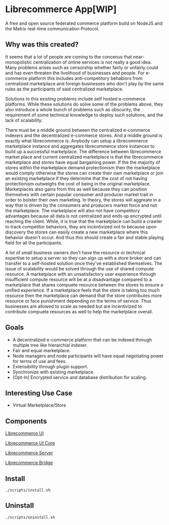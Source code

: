 # Librecommerce App[WIP]

A free and open source federated commerce platform build on NodeJS and the Matrix real-time communication Protocol.

## Why was this created?
It seems that a lot of people are coming to the concenus that near-monopolistic centralization of online services is not really a good idea. Many problems arises such as censorship whether fairly or unfairly could and has even threaten the livelihood of businesses and people. For e-commerce platform this includes anti-competitory behabiors from centralized marketplace and foreign businesses who don't play by the same rules as the participants of said centralized marketplace.

Solutions to this existing problems include self hosted e-commerce platforms. While these solutions do solve some of the problems above, they also introduce a whole bunch of problems such as obscurity, the requirement of some technical knowledge to deploy such solutions, and the lack of scalability.

There must be a middle ground between the centralized e-commerce indexers and the decentralized e-commerce stores. And a middle ground is exactly what librecommerce is. Anybody can setup a librecommerce marketplace instance and aggregates librecommerce store instances to build up a successful marketplace. The difference between librecommerce market place and current centralized marketplace is that the librecommerce marketplace and stores have equal bargaining power. If the the majority of stores within the marketplace demand protectionism then the marketplace would comply otherwise the stores can create their own marketplace or join an existing marketplace if they determine that the cost of not having protectionism outweighs the cost of being in the original marketplace. Marketplaces also gains from this as well because they can position themselves with certain popular consumer and producer market trait in order to bolster their own marketing. In theory, the stores will aggreate in a way that is driven by the consumers and producers market force and not the marketplace. The marketplace will also not have competitory advantages because all data is not centralized and ends up encrypted until reaching the client. While, it is true that the marketplace can build a crawler to track competitor behaviors, they are incentivized not to because upon discovery the stores can easily create a new marketplace where this behavior doesn't occur. And thus this should create a fair and stable playing field for all the participants.

A lot of small business owners don't have the resource or technical expertise to setup a server so they can sign up with a store broker and can transfer to a self-hosted solution once they've established themselves. The issue of scalability would be solved through the use of shared compute resource. A marketplace with an unsatisfactory user experience through insufficient compute resource will be at a disadvantage compared to a marketplace that shares compuete resource between the stores to ensure a unified experience. If a marketplace feels that the store is taking too much resource then the marketplace can demand that the store contributes more resource or face punishment depending on the terms of service. Thus businesses are allowed to scale as needed but are incentivized to contribute compuete resources as well to help the marketplace overall.

## Goals
* A decentralized e-commerce platform that can be indexed through multiple tree like hierarchial indexer.
* Fair and equal marketplace.
* Node managers and node participants will have equal negotiating power for terms of use and fees.
* Extensibility through plugin support.
* Synchronize with existing marketplace.
* [Opt-In] Encrypted service and database distribution for scaling.


## Interesting Use Case
* Virtual Marketplace/Store

## Components
[Librecommerce UI](https://github.com/saandre15/librecommerce-ui)

[Librecommerce UI Core](https://github.com/saandre15/librecommerce-ui-core)

[Librecommerce Server](https://github.com/saandre15/librecommerce-server)

[Librecommerce Bridge](https://github.com/saandre15/librecommerce-bridge)

## Install

```
./scripts/install.sh
```

## Uninstall

```
./scripts/uninstall.sh
```

